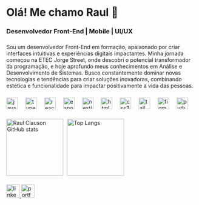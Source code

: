 ###

# Olá! Me chamo Raul 👋

### Desenvolvedor Front-End | Mobile | UI/UX

###

Sou um desenvolvedor Front-End em formação, apaixonado por criar interfaces intuitivas e experiências digitais impactantes. Minha jornada começou na ETEC Jorge Street, onde descobri o potencial transformador da programação, e hoje aprofundo meus conhecimentos em Análise e Desenvolvimento de Sistemas. Busco constantemente dominar novas tecnologias e tendências para criar soluções inovadoras, combinando estética e funcionalidade para impactar positivamente a vida das pessoas.

###

<div align="left">
  <img src="https://cdn.jsdelivr.net/gh/devicons/devicon/icons/javascript/javascript-original.svg" height="30" alt="javascript logo" />
  <img width="12" />
  <img src="https://cdn.jsdelivr.net/gh/devicons/devicon/icons/typescript/typescript-original.svg" height="30" alt="typescript logo" />
  <img width="12" />
  <img src="https://cdn.jsdelivr.net/gh/devicons/devicon/icons/react/react-original.svg" height="30" alt="react logo" />
  <img width="12" />
  <img src="https://raw.githubusercontent.com/expo/expo/main/.github/resources/banner.png" height="30" alt="expo logo" />
  <img width="12" />
  <img src="https://cdn.jsdelivr.net/gh/devicons/devicon/icons/nextjs/nextjs-original.svg" height="30" alt="nextjs logo" />
  <img width="12" />
  <img src="https://cdn.jsdelivr.net/gh/devicons/devicon/icons/html5/html5-original.svg" height="30" alt="html5 logo" />
  <img width="12" />
  <img src="https://cdn.jsdelivr.net/gh/devicons/devicon/icons/css3/css3-original.svg" height="30" alt="css3 logo" />
  <img width="12" />
  <img src="https://www.vectorlogo.zone/logos/tailwindcss/tailwindcss-icon.svg" height="30" alt="tailwind logo" />
  <img width="12" />
  <img src="https://cdn.jsdelivr.net/gh/devicons/devicon/icons/figma/figma-original.svg" height="30" alt="figma logo" />
  <img width="12" />
  <img src="https://cdn.jsdelivr.net/gh/devicons/devicon/icons/python/python-original.svg" height="30" alt="python logo" />
</div>

###

<div style="display: flex; align-items: center; gap: 10px;">
<img 
        src="https://github-readme-stats.vercel.app/api?username=RaulClauson&show_icons=true&theme=dark" 
        alt="Raul Clauson GitHub stats" 
        style="height: 150px;"
>
<img 
        src="https://github-readme-stats.vercel.app/api/top-langs/?username=RaulClauson&layout=compact&theme=dark" 
        alt="Top Langs" 
        style="height: 150px;"
>
</div>

###

<div align="left">
  <a href="https://www.linkedin.com/in/raul-clauson/">
    <img src="https://img.shields.io/static/v1?message=LinkedIn&logo=linkedin&label=&color=0077B5&logoColor=white&labelColor=&style=for-the-badge" height="35" alt="linkedin logo" />
  </a>
  <a href="https://raulclauson.github.io/portfolio/" target="_blank">
    <img src="https://img.shields.io/static/v1?message=Portfólio&logo=vercel&label=&color=000000&logoColor=white&labelColor=&style=for-the-badge" height="35" alt="portfolio logo" />
  </a>
</div>

###
